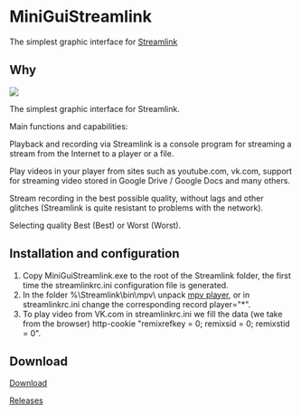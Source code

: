 # MiniGuiStreamlink
The simplest graphic interface for [Streamlink](https://streamlink.github.io/)

## Why

![](https://camo.githubusercontent.com/f6d4f20c5065f44e5d6e51d7f385fa2596153b0e/687474703a2f2f696d672d666f746b692e79616e6465782e72752f6765742f3438363630302f32373531353336392e302f305f61653235665f34303636386330365f58354c2e6a7067)

  The simplest graphic interface for Streamlink.
  
  Main functions and capabilities:
  
  Playback and recording via Streamlink is a console program for streaming a stream from the Internet to a player or a file.
  
  Play videos in your player from sites such as youtube.com, vk.com, support for streaming video stored in Google Drive / Google Docs and many others.
  
  Stream recording in the best possible quality, without lags and other glitches (Streamlink is quite resistant to problems with the network).

Selecting quality Best (Best) or Worst (Worst).

## Installation and configuration
  
  1. Copy MiniGuiStreamlink.exe to the root of the Streamlink folder, the first time the streamlinkrc.ini configuration file is generated.
  2. In the folder %\Streamlink\bin\mpv\ unpack [mpv player](https://anonym.to/?https://mpv.io/installation/), or in streamlinkrc.ini change the corresponding record player="*".  
  3. To play video from VK.com in streamlinkrc.ini we fill the data (we take from the browser) http-cookie "remixrefkey = 0; remixsid = 0; remixstid = 0".
  
## Download

[Download](https://rutracker.org/forum/viewtopic.php?t=5537119)

[Releases](https://github.com/Alexandr1235/MiniGuiStreamlink/releases)
